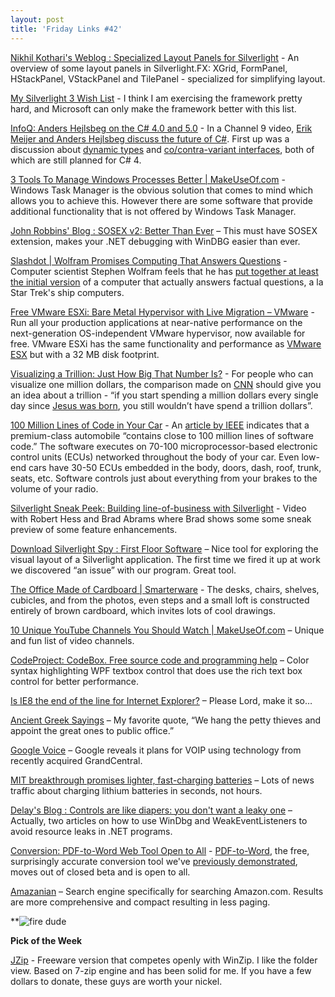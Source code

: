 ```yaml
---
layout: post  
title: 'Friday Links #42'
---
```

[Nikhil Kothari's Weblog : Specialized Layout Panels for Silverlight](http://www.nikhilk.net/Silverlight-Layout-Panels-1.aspx) - An overview of some layout panels in Silverlight.FX: XGrid, FormPanel, HStackPanel, VStackPanel and TilePanel - specialized for simplifying layout.

[My Silverlight 3 Wish List](http://houseofbilz.com/archive/2009/03/06/my-silverlight-3-wish-list.aspx) - I think I am exercising the framework pretty hard, and Microsoft can only make the framework better with this list. 

[InfoQ: Anders Hejlsbeg on the C# 4.0 and 5.0](http://www.infoq.com/news/2009/03/CSharp-4-5) - In a Channel 9 video, [Erik Meijer and Anders Hejlsbeg discuss the future of C#](http://channel9.msdn.com/shows/Going+Deep/Expert-to-Expert-Anders-Hejlsberg-The-Future-of-C/). First up was a discussion about [dynamic types](http://www.infoq.com/news/2008/10/CSharp-Dynamic) and [co/contra-variant interfaces](http://www.infoq.com/news/2008/10/CSharp-Variance), both of which are still planned for C# 4.

[3 Tools To Manage Windows Processes Better | MakeUseOf.com](http://www.makeuseof.com/tag/3-tools-to-manage-processes-better-windows/) - Windows Task Manager is the obvious solution that comes to mind which allows you to achieve this. However there are some software that provide additional functionality that is not offered by Windows Task Manager.

[John Robbins' Blog : SOSEX v2: Better Than Ever](http://www.wintellect.com/CS/blogs/jrobbins/archive/2009/03/08/sosex-v2-better-than-ever.aspx) – This must have SOSEX extension, makes your .NET debugging with WinDBG easier than ever.

[Slashdot | Wolfram Promises Computing That Answers Questions](http://science.slashdot.org/article.pl?sid=09/03/08/2155216&from=rss) - Computer scientist Stephen Wolfram feels that he has [put together at least the initial version](http://www.gizmosforgeeks.com/2009/03/08/wolfram-alpha-promises-computing-that-answers-questions/) of a computer that actually answers factual questions, a la Star Trek's ship computers.

[Free VMware ESXi: Bare Metal Hypervisor with Live Migration – VMware](http://www.vmware.com/products/esxi/) - Run all your production applications at near-native performance on the next-generation OS-independent VMware hypervisor, now available for free. VMware ESXi has the same functionality and performance as [VMware ESX](http://www.vmware.com/products/vi/esx/) but with a 32 MB disk footprint.

[Visualizing a Trillion: Just How Big That Number Is?](http://www.labnol.org/internet/visualize-numbers-how-big-is-trillion-dollars/7814/) - For people who can visualize one million dollars, the comparison made on [CNN](http://edition.cnn.com/video/data/2.0/video/business/2009/02/04/am.romans.trillion.cnn.html) should give you an idea about a trillion - “if you start spending a million dollars every single day since [Jesus was born](http://www.biblequestions.org/Archives/BQAR373.htm), you still wouldn’t have spend a trillion dollars”.

[100 Million Lines of Code in Your Car](http://www.devtopics.com/100-million-lines-of-code-in-your-car/) - An [article by IEEE](http://spectrum.ieee.org/feb09/7649) indicates that a premium-class automobile “contains close to 100 million lines of software code.” The software executes on 70-100 microprocessor-based electronic control units (ECUs) networked throughout the body of your car. Even low-end cars have 30-50 ECUs embedded in the body, doors, dash, roof, trunk, seats, etc. Software controls just about everything from your brakes to the volume of your radio.

[Silverlight Sneak Peek: Building line-of-business with Silverlight](http://timheuer.com/blog/archive/2009/03/09/silverlight-sneak-peek-mix09-line-of-business-development.aspx) - Video with Robert Hess and Brad Abrams where Brad shows some some sneak preview of some feature enhancements.

[Download Silverlight Spy : First Floor Software](http://silverlightspy.com/silverlightspy/download-silverlight-spy/) – Nice tool for exploring the visual layout of a Silverlight application. The first time we fired it up at work we discovered “an issue” with our program. Great tool.

[The Office Made of Cardboard | Smarterware](http://smarterware.org/890/the-office-made-entirely-of-cardboard) - The desks, chairs, shelves, cubicles, and from the photos, even steps and a small loft is constructed entirely of brown cardboard, which invites lots of cool drawings.

[10 Unique YouTube Channels You Should Watch | MakeUseOf.com](http://www.makeuseof.com/tag/10-unique-youtube-channels-you-should-watch/) – Unique and fun list of video channels.

[CodeProject: CodeBox. Free source code and programming help](http://www.codeproject.com/KB/WPF/CodeBox.aspx) – Color syntax highlighting WPF textbox control that does use the rich text box control for better performance.

[Is IE8 the end of the line for Internet Explorer?](http://weblog.infoworld.com/enterprisedesktop/archives/2009/03/is_version_8_th.html) – Please Lord, make it so…

[Ancient Greek Sayings](http://history.missouristate.edu/jchuchiak/ancient_greek_sayings.htm) – My favorite quote, “We hang the petty thieves and appoint the great ones to public office.” 

[Google Voice](https://www.google.com/voice/about) – Google reveals it plans for VOIP using technology from recently acquired GrandCentral.

[MIT breakthrough promises lighter, fast-charging batteries](http://www.computerworld.com/action/article.do?command=viewArticleBasic&articleId=9129523&source=rss_news) – Lots of news traffic about charging lithium batteries in seconds, not hours.

[Delay's Blog : Controls are like diapers: you don't want a leaky one](http://blogs.msdn.com/delay/archive/2009/03/09/controls-are-like-diapers-you-don-t-want-a-leaky-one-implementing-the-weakevent-pattern-on-silverlight-with-the-weakeventlistener-class.aspx) – Actually, two articles on how to use WinDbg and WeakEventListeners to avoid resource leaks in .NET programs.

[Conversion: PDF-to-Word Web Tool Open to All](http://lifehacker.com/5168961/pdf+to+word-web-tool-open-to-all) - [PDF-to-Word](http://www.pdftoword.com/), the free, surprisingly accurate conversion tool we've [previously demonstrated](http://lifehacker.com/5159601/pdf+to+word-converter-pulls-readable-text-from-scanned-images), moves out of closed beta and is open to all.

[Amazanian](http://www.amazanian.com/search_amazon_prime.cfm?searchtext=kindle&category=All&primeonly=on&go2.x=0&go2.y=0&prodname=&title=&manufacturer=&publisher=&brand=&author=&actor=&artist=&musiclabel=) – Search engine specifically for searching Amazon.com. Results are more comprehensive and compact resulting in less paging.

**![fire dude](http://tbn0.google.com/images?q=tbn:nhLY8ooGs-Z-AM:http://freshwater.976-tuna.com/e107_images/icons/firer.png)

**Pick of the Week**

[JZip](http://www.jzip.com/) - Freeware version that competes openly with WinZip. I like the folder view. Based on 7-zip engine and has been solid for me. If you have a few dollars to donate, these guys are worth your nickel.
